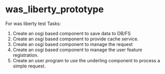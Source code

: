 # was_liberty_prototype
For was liberty test
Tasks:
1. Create an osgi based component to save data to DB/FS
2. Create an osgi based component to provide cache service.
3. Create an osgi based component to manage the request
4. Create an osgi based component to manage the user feature registration.
5. Create an user program to use the underling component to process a simple request.
